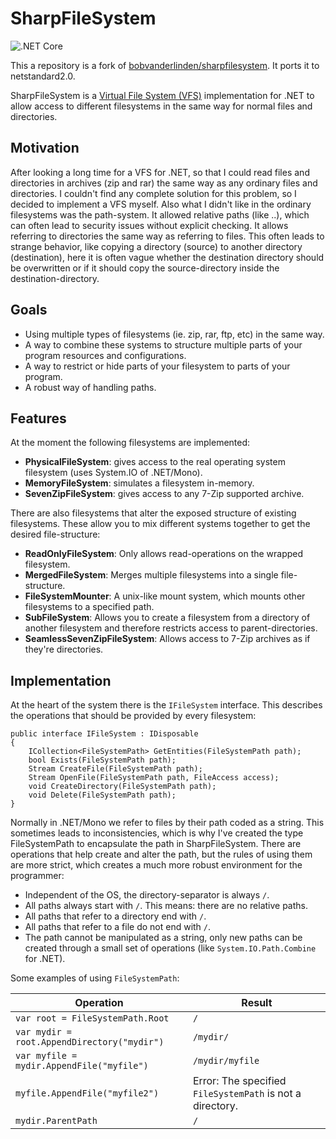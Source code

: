 
# SharpFileSystem
![.NET Core](https://github.com/b3b00/csly/workflows/.NET%20Core/badge.svg)

This a repository is a fork of [bobvanderlinden/sharpfilesystem](https://github.com/bobvanderlinden/sharpfilesystem). It ports it to netstandard2.0.

SharpFileSystem is a [Virtual File System (VFS)](http://en.wikipedia.org/wiki/Virtual_file_system) implementation for .NET to allow access to different filesystems in the same way for normal files and directories.

## Motivation

After looking a long time for a VFS for .NET, so that I could read files and directories in archives (zip and rar) the same way as any ordinary files and directories. I couldn't find any complete solution for this problem, so I decided to implement a VFS myself. Also what I didn't like in the ordinary filesystems was the path-system. It allowed relative paths (like ..), which can often lead to security issues without explicit checking. It allows referring to directories the same way as referring to files. This often leads to strange behavior, like copying a directory (source) to another directory (destination), here it is often vague whether the destination directory should be overwritten or if it should copy the source-directory inside the destination-directory.

## Goals

* Using multiple types of filesystems (ie. zip, rar, ftp, etc) in the same way.
* A way to combine these systems to structure multiple parts of your program resources and configurations.
* A way to restrict or hide parts of your filesystem to parts of your program.
* A robust way of handling paths.

## Features

At the moment the following filesystems are implemented:

* **PhysicalFileSystem**: gives access to the real operating system filesystem (uses System.IO of .NET/Mono).
* **MemoryFileSystem**: simulates a filesystem in-memory.
* **SevenZipFileSystem**: gives access to any 7-Zip supported archive.

There are also filesystems that alter the exposed structure of existing filesystems. These allow you to mix different systems together to get the desired file-structure:

* **ReadOnlyFileSystem**: Only allows read-operations on the wrapped filesystem.
* **MergedFileSystem**: Merges multiple filesystems into a single file-structure.
* **FileSystemMounter**: A unix-like mount system, which mounts other filesystems to a specified path.
* **SubFileSystem**: Allows you to create a filesystem from a directory of another filesystem and therefore restricts access to parent-directories.
* **SeamlessSevenZipFileSystem**: Allows access to 7-Zip archives as if they're directories.

## Implementation

At the heart of the system there is the `IFileSystem` interface. This describes the operations that should be provided by every filesystem:

	public interface IFileSystem : IDisposable
	{
		ICollection<FileSystemPath> GetEntities(FileSystemPath path);
		bool Exists(FileSystemPath path);
		Stream CreateFile(FileSystemPath path);
		Stream OpenFile(FileSystemPath path, FileAccess access);
		void CreateDirectory(FileSystemPath path);
		void Delete(FileSystemPath path);
	}

Normally in .NET/Mono we refer to files by their path coded as a string. This sometimes leads to inconsistencies, which is why I've created the type FileSystemPath to encapsulate the path in SharpFileSystem. There are operations that help create and alter the path, but the rules of using them are more strict, which creates a much more robust environment for the programmer:

* Independent of the OS, the directory-separator is always `/`.
* All paths always start with `/`. This means: there are no relative paths.
* All paths that refer to a directory end with `/`.
* All paths that refer to a file do not end with `/`.
* The path cannot be manipulated as a string, only new paths can be created through a small set of operations (like `System.IO.Path.Combine` for .NET).

Some examples of using `FileSystemPath`:

Operation | Result
--- | ---
`var root = FileSystemPath.Root` | `/`
`var mydir = root.AppendDirectory("mydir")` | `/mydir/`
`var myfile = mydir.AppendFile("myfile")` | `/mydir/myfile`
`myfile.AppendFile("myfile2")` | Error: The specified `FileSystemPath` is not a directory.
`mydir.ParentPath` | `/`

